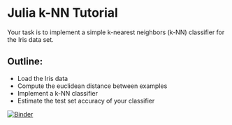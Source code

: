# Julia k-NN Tutorial

Your task is to implement a simple k-nearest neighbors (k-NN) classifier for the Iris data set.

## Outline:

- Load the Iris data
- Compute the euclidean distance between examples
- Implement a k-NN classifier
- Estimate the test set accuracy of your classifier

[![Binder](https://mybinder.org/badge_logo.svg)](https://mybinder.org/v2/gh/mirkobunse/julia-knn-tutorial/master?filepath=assignment.ipynb)
